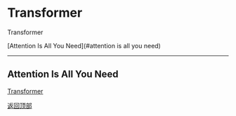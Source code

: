 # Transformer

Transformer

[Attention Is All You Need](#attention is all you need)

------
## Attention Is All You Need
[Transformer](https://arxiv.org/abs/1706.03762)


[返回顶部](#transformer)